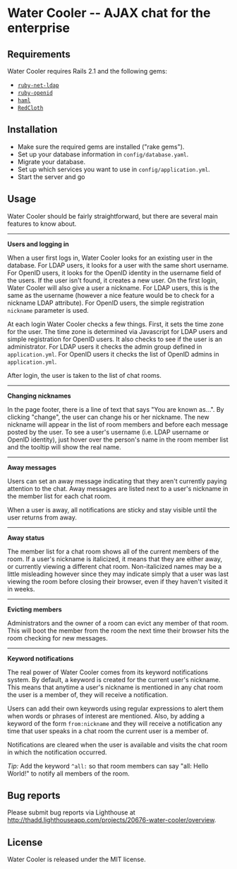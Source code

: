 Water Cooler -- AJAX chat for the enterprise
===

Requirements
---

Water Cooler requires Rails 2.1 and the following gems:

* [`ruby-net-ldap`](http://rubyforge.org/projects/net-ldap/)
* [`ruby-openid`](http://rubyforge.org/projects/ruby-openid/)
* [`haml`](http://haml.hamptoncatlin.com/)
* [`RedCloth`](http://rubyforge.org/projects/redcloth/)

Installation
---

* Make sure the required gems are installed ("rake gems").
* Set up your database information in `config/database.yaml`.
* Migrate your database.
* Set up which services you want to use in `config/application.yml`.
* Start the server and go

Usage
---

Water Cooler should be fairly straightforward, but there are several main features to know about.

---
**Users and logging in**

When a user first logs in, Water Cooler looks for an existing user in the database. For LDAP users, it looks for a user with the same short username. For OpenID users, it looks for the OpenID identity in the username field of the users. If the user isn't found, it creates a new user. On the first login, Water Cooler will also give a user a nickname. For LDAP users, this is the same as the username (however a nice feature would be to check for a nickname LDAP attribute). For OpenID users, the simple registration `nickname` parameter is used.

At each login Water Cooler checks a few things. First, it sets the time zone for the user. The time zone is determined via Javascript for LDAP users and simple registration for OpenID users. It also checks to see if the user is an administrator. For LDAP users it checks the admin group defined in `application.yml`. For OpenID users it checks the list of OpenID admins in `application.yml`.

After login, the user is taken to the list of chat rooms.

---
**Changing nicknames**

In the page footer, there is a line of text that says "You are known as...". By clicking "change", the user can change his or her nickname. The new nickname will appear in the list of room members and before each message posted by the user. To see a user's username (i.e. LDAP username or OpenID identity), just hover over the person's name in the room member list and the tooltip will show the real name.

---
**Away messages**

Users can set an away message indicating that they aren't currently paying attention to the chat. Away messages are listed next to a user's nickname in the member list for each chat room.

When a user is away, all notifications are sticky and stay visible until the user returns from away.

---
**Away status**

The member list for a chat room shows all of the current members of the room. If a user's nickname is italicized, it means that they are either away, or currently viewing a different chat room. Non-italicized names may be a little misleading however since they may indicate simply that a user was last viewing the room before closing their browser, even if they haven't visited it in weeks.

---
**Evicting members**

Administrators and the owner of a room can evict any member of that room. This will boot the member from the room the next time their browser hits the room checking for new messages.

---
**Keyword notifications**

The real power of Water Cooler comes from its keyword notifications system. By default, a keyword is created for the current user's nickname. This means that anytime a user's nickname is mentioned in any chat room the user is a member of, they will receive a notification.

Users can add their own keywords using regular expressions to alert them when words or phrases of interest are mentioned. Also, by adding a keyword of the form `from:nickname` and they will receive a notification any time that user speaks in a chat room the current user is a member of.

Notifications are cleared when the user is available and visits the chat room in which the notification occurred.

*Tip:* Add the keyword `^all:` so that room members can say "all: Hello World!" to notify all members of the room.

Bug reports
---

Please submit bug reports via Lighthouse at http://thadd.lighthouseapp.com/projects/20676-water-cooler/overview.

License
--

Water Cooler is released under the MIT license.
